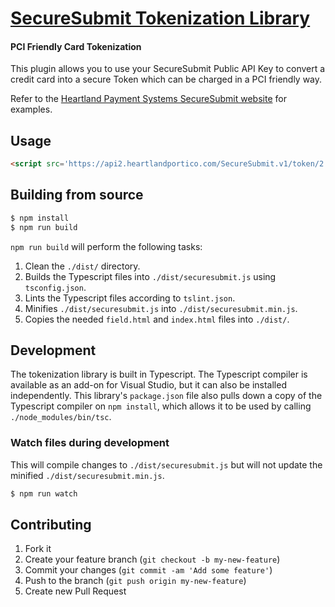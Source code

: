 # [SecureSubmit Tokenization Library](https://developer.heartlandpaymentsystems.com/SecureSubmit)

#### PCI Friendly Card Tokenization

This plugin allows you to use your SecureSubmit Public API Key to convert a credit card into a secure Token which can be charged in a PCI friendly way.

Refer to the [Heartland Payment Systems SecureSubmit website](https://developer.heartlandpaymentsystems.com/SecureSubmit/Documentation) for examples.

## Usage

```html
<script src='https://api2.heartlandportico.com/SecureSubmit.v1/token/2.4.1/securesubmit.js'></script>
```

## Building from source

```bash
$ npm install
$ npm run build
```

`npm run build` will perform the following tasks:

1. Clean the `./dist/` directory.
2. Builds the Typescript files into `./dist/securesubmit.js` using `tsconfig.json`.
3. Lints the Typescript files according to `tslint.json`.
4. Minifies `./dist/securesubmit.js` into `./dist/securesubmit.min.js`.
5. Copies the needed `field.html` and `index.html` files into `./dist/`.

## Development

The tokenization library is built in Typescript. The Typescript compiler is available as an add-on for Visual Studio, but it can also be installed independently. This library's `package.json` file also pulls down a copy of the Typescript compiler on `npm install`, which allows it to be used by calling `./node_modules/bin/tsc`.

### Watch files during development

This will compile changes to `./dist/securesubmit.js` but will not update the minified `./dist/securesubmit.min.js`.

```bash
$ npm run watch
```

## Contributing

1. Fork it
2. Create your feature branch (`git checkout -b my-new-feature`)
3. Commit your changes (`git commit -am 'Add some feature'`)
4. Push to the branch (`git push origin my-new-feature`)
5. Create new Pull Request
